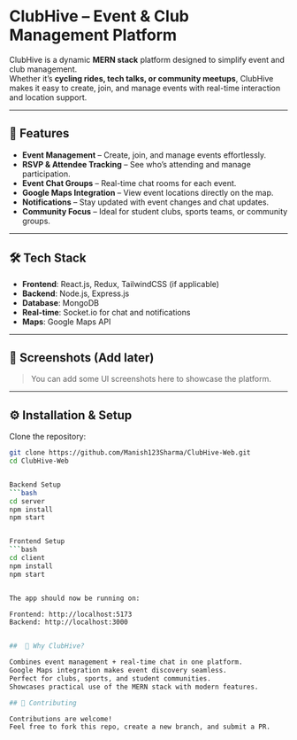 # ClubHive – Event & Club Management Platform

ClubHive is a dynamic **MERN stack** platform designed to simplify event and club management.  
Whether it’s **cycling rides, tech talks, or community meetups**, ClubHive makes it easy to create, join, and manage events with real-time interaction and location support.

---

## 🚀 Features

- **Event Management** – Create, join, and manage events effortlessly.  
- **RSVP & Attendee Tracking** – See who’s attending and manage participation.  
- **Event Chat Groups** – Real-time chat rooms for each event.  
- **Google Maps Integration** – View event locations directly on the map.  
- **Notifications** – Stay updated with event changes and chat updates.  
- **Community Focus** – Ideal for student clubs, sports teams, or community groups.

---

## 🛠️ Tech Stack

- **Frontend**: React.js, Redux, TailwindCSS (if applicable)  
- **Backend**: Node.js, Express.js  
- **Database**: MongoDB  
- **Real-time**: Socket.io for chat and notifications  
- **Maps**: Google Maps API  

---

## 📸 Screenshots (Add later)
> You can add some UI screenshots here to showcase the platform.

---

## ⚙️ Installation & Setup

Clone the repository:

```bash
git clone https://github.com/Manish123Sharma/ClubHive-Web.git
cd ClubHive-Web


Backend Setup
```bash
cd server
npm install
npm start


Frontend Setup
```bash
cd client
npm install
npm start


The app should now be running on:

Frontend: http://localhost:5173
Backend: http://localhost:3000


##  📌 Why ClubHive?

Combines event management + real-time chat in one platform.
Google Maps integration makes event discovery seamless.
Perfect for clubs, sports, and student communities.
Showcases practical use of the MERN stack with modern features.

## 🤝 Contributing

Contributions are welcome!
Feel free to fork this repo, create a new branch, and submit a PR.